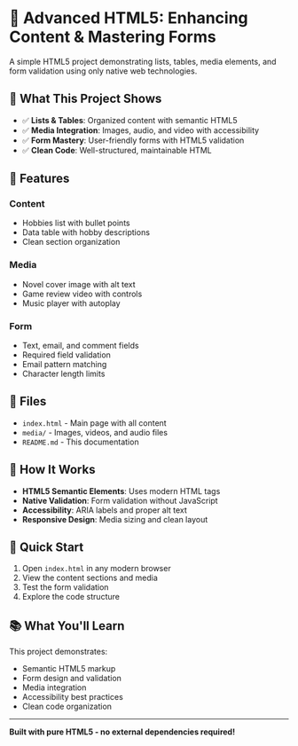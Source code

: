 # 📘 Advanced HTML5: Enhancing Content & Mastering Forms

A simple HTML5 project demonstrating lists, tables, media elements, and form validation using only native web technologies.

## 🎯 What This Project Shows

- ✅ **Lists & Tables**: Organized content with semantic HTML5
- ✅ **Media Integration**: Images, audio, and video with accessibility
- ✅ **Form Mastery**: User-friendly forms with HTML5 validation
- ✅ **Clean Code**: Well-structured, maintainable HTML

## 🚀 Features

### Content
- Hobbies list with bullet points
- Data table with hobby descriptions
- Clean section organization

### Media
- Novel cover image with alt text
- Game review video with controls
- Music player with autoplay

### Form
- Text, email, and comment fields
- Required field validation
- Email pattern matching
- Character length limits

## 📁 Files

- `index.html` - Main page with all content
- `media/` - Images, videos, and audio files
- `README.md` - This documentation

## 🔧 How It Works

- **HTML5 Semantic Elements**: Uses modern HTML tags
- **Native Validation**: Form validation without JavaScript
- **Accessibility**: ARIA labels and proper alt text
- **Responsive Design**: Media sizing and clean layout

## 🚀 Quick Start

1. Open `index.html` in any modern browser
2. View the content sections and media
3. Test the form validation
4. Explore the code structure

## 📚 What You'll Learn

This project demonstrates:
- Semantic HTML5 markup
- Form design and validation
- Media integration
- Accessibility best practices
- Clean code organization

---

**Built with pure HTML5 - no external dependencies required!**


